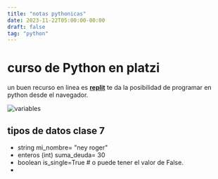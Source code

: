 ```yaml
---
title: "notas pythonicas"
date: 2023-11-22T05:00:00-00:00
draft: false
tag: "python"
---
```

# curso de Python en platzi

un buen recurso en linea es **[replit](https://replit.com/languages/python3)** te da la posibilidad de programar en python desde el navegador.

![variables](img/variables_python.webp)

## tipos de datos clase 7
- string  mi_nombre= "ney roger"
- enteros (int) suma_deuda= 30
- boolean is_single=True # o puede tener el valor de False.
- 

